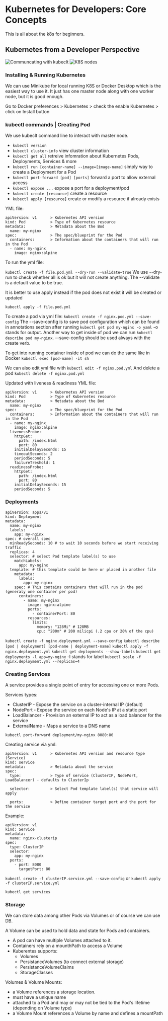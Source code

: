 # Kubernetes for Developers: Core Concepts

This is all about the k8s for beginners.

## Kubernetes from a Developer Perspective

![Communcating with kubeclt](./imgs/CommunicatingWithKubectl.png)
![K8S nodes](./imgs/KubernetesNodes.png)

### Installing & Running Kubernetes

We can use Minikube for local running K8S or Docker Desktop which is the easiest way to use it. It
just has one master node along with one worker node, but it is good enough.

Go to Docker preferences > Kubernetes > check the enable Kubernetes > click on Install button

### kubectl commands | Creating Pod

We use kubeclt command line to interact with master node.

- `kubectl version`
- `kubectl cluster-info` view cluster information
- `kubectl get all` retreive infomration about Kubernetes Pods, Deployments, Services & more
- `kubectl run [container-name] --image=[image-name]` simply way to create a Deployment for a Pod
- `kubectl port-forward [pod] [ports]` forward a port to allow external access
- `kubectl expose ...` expose a port for a deployment/pod
- `kubectl create [resource]` create a resource
- `kubectl apply [resource]` create or modify a resource if already exists

YML file:

```
apiVersion: v1      > Kubernetes API version
kind: Pod           > Type of Kubernetes resource
metadata:           > Metadata about the Bod
  name: my-nginx
spec:               > The spec/blueprint for the Pod
  containers:       > Information about the containers that will run in the Pod
  - name: my-nginx
    image: nginx:alpine
```

To run the yml file:

`kubectl create -f file.pod.yml --dry-run --validate=true` We use --dry-run to check whether all
is ok but it will not create anything. The --validate is a default value to be true.

It is better to use apply instead if the pod does not exist it will be created or updated

`kubectl apply -f file.pod.yml`

To create a pod via yml file:
`kubectl create -f nginx.pod.yml --save-config` The --save-config is to save pod configuration which
can be found in annotations section after running `kubectl get pod my-nginx -o yaml` -o stands for
output. Another way to get inside of pod we can run `kubectl describe pod my-nginx`. --save-config should be used always with the create verb.

To get into running container inside of pod we can do the same like in Docker
`kubectl exec [pod-name] -it sh`

We can also edit yml file with `kubectl edit -f nginx.pod.yml`
And delete a pod `kubectl delete -f nginx.pod.yml`

Updated with liveness & readiness YML file:

```
apiVersion: v1      > Kubernetes API version
kind: Pod           > Type of Kubernetes resource
metadata:           > Metadata about the Bod
  name: my-nginx
spec:               > The spec/blueprint for the Pod
  containers:       > Information about the containers that will run in the Pod
  - name: my-nginx
    image: nginx:alpine
  livenessProbe:
    httpGet:
      path: /index.html
      port: 80
    initialDelaySeconds: 15
    timeoutSeconds: 2
    periodSeconds: 5
    failureTreshold: 1
  readinessProbe:
    httpGet:
      path: /index.html
      port: 80
    initialDelaySeconds: 15
    periodSeconds: 5

```

### Deployments

```
apiVersion: apps/v1
kind: Deployment
metadata:
  name: my-nginx
  labels:
    app: my-nginx
spec: # overall spec
  minReadySeconds: 10 # to wait 10 seconds before we start receiving traffic
  replicas: 4
  selector: # select Pod template label(s) to use
    matchLabels:
      app: my-nginx
  template: # this template could be here or placed in another file
    metadata:
      labels:
        app: my-nginx
    spec: # This contains containers that will run in the pod (generaly one container per pod)
      containers:
        - name: my-nginx
          image: nginx:alpine
          ports:
            - containerPort: 80
          resources:
            limits:
              memory: "128Mi" # 128MB
              cpu: "200m" # 200 milicpi (.2 cpu or 20% of the cpu)

```

`kubectl create -f nginx.deployment.yml --save-config`
`kubectl describe [pod | deployment] [pod-name | deployment-name]`
`kubectl apply -f nginx.deployment.yml`
`kubectl get deployments --show-labels`
`kubectl get deployments -l app=my-nginx` -l stands for label
`kubectl scale -f nginx.deployment.yml --replicas=4`

### Creating Services

A service provides a single point of entry for accessing one or more Pods.

Services types:

- ClusterIP - Expose the service on a cluster-internal IP (default)
- NodePort - Expose the service on each Node's IP at a static port
- LoadBalancer - Provision an external IP to act as a load balancer for the service
- ExternalName - Maps a service to a DNS name

`kubectl port-forward deployment/my-nginx 8080:80`

Creating service via yml:

```
apiVersion: v1      > Kubernetes API version and resource type (Service)
kind: service
metadata:           > Metadata about the service
spec:
  type:             > Type of service (ClusterIP, NodePort, LoadBalancer) - defaults to ClusterIp

  selector:         > Select Pod template label(s) that service will apply

  ports:            > Define container target port and the port for the service
```

Example:

```
apiVersion: v1
kind: Service
metadata:
  name: nginx-clusterip
spec:
  type: ClusterIP
  selector:
    app: my-nginx
  ports:
    - port: 8080
      targetPort: 80
```

`kubectl create -f clusterIP.service.yml --save-config`
or
`kubectl apply -f clusterIP.service.yml`

`kubectl get services`

### Storage

We can store data among other Pods via Volumes or of course we can use DB.

A Volume can be used to hold data and state for Pods and containers.

- A pod can have multiple Volumes attached to it.
- Containers rely on a mounthPath to access a Volume
- Kuberentes supports:
  - Volumes
  - PersistanceVolumes (to connect external storage)
  - PersistanceVolumeClaims
  - StorageClasses

Volumes & Volume Mounts:

- a Volume references a storage location.
- must have a unique name
- attached to a Pod and may or may not be tied to the Pod's lifetime (depending on Volume type)
- a Volume Mount references a Volume by name and defines a mountPath

